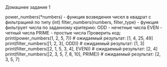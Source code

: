 Домашнее задание 1

power_numbers(*numbers) - функция возведения чисел в квадрат с фильтрацией по типу (int)
filter_numbers(numbers, filter_type) - функция фильтрует числа по заданному критерию:
ODD - нечетные числа
EVEN - четный числа
PRIME - простые числа
Проверить код:
print(power_numbers(1, 2, 5, 7)) # ожидаемый результат: [1, 4, 25, 49]
print(filter_numbers([1, 2, 3], ODD)) # ожидаемый результат: [1, 3]
print(filter_numbers([2, 1, 5, 3, 4], EVEN)) # ожидаемый результат: [2, 4]
print(filter_numbers([2, 3, 5, 7, 8, 10], PRIME)) # ожидаемый результат: [2, 3, 5, 7]